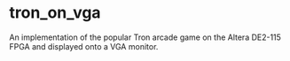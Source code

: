 # tron_on_vga
An implementation of the popular Tron arcade game on the Altera DE2-115 FPGA and displayed onto a VGA monitor.
